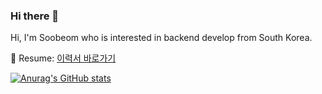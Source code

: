 ### Hi there 👋

Hi, I'm Soobeom who is interested in backend develop from South Korea.

📰 Resume: [이력서 바로가기](https://docs.google.com/document/d/1oH7XqOvKkKoh9itYmguvszmDRHJO6oDc165RUUO-lbY/edit?usp=sharing)

[![Anurag's GitHub stats](https://github-readme-stats.vercel.app/api?username=Jsim6342&count_private=true&show_icons=true&theme=tokyonight)](https://github.com/anuraghazra/github-readme-stats)


<!--
**Jsim6342/Jsim6342** is a ✨ _special_ ✨ repository because its `README.md` (this file) appears on your GitHub profile.

Here are some ideas to get you started:

- 🔭 I’m currently working on ...
- 🌱 I’m currently learning ...
- 👯 I’m looking to collaborate on ...
- 🤔 I’m looking for help with ...
- 💬 Ask me about ...
- 📫 How to reach me: ...
- 😄 Pronouns: ...
- ⚡ Fun fact: ...
-->
